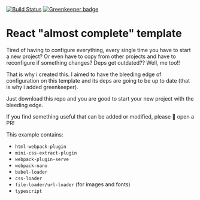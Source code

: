 [![Build Status](https://travis-ci.org/PlayMa256/react-initial-bootstrap.svg?branch=master)](https://travis-ci.org/PlayMa256/react-initial-bootstrap) [![Greenkeeper badge](https://badges.greenkeeper.io/PlayMa256/react-initial-bootstrap.svg)](https://greenkeeper.io/)
# React "almost complete" template

Tired of having to configure everything, every single time you have to start a new project? Or even have to copy from other projects and have to reconfigure if something changes? Deps get outdated?? Well, me too!!

That is why i created this. I aimed to have the bleeding edge of configuration on this template and its deps are going to be up to date (that is why i added greenkeeper).

Just download this repo and you are good to start your new project with the bleeding edge. 

If you find something useful that can be added or modified, please :pray: open a PR!

This example contains: 
* `html-webpack-plugin`
* `mini-css-extract-plugin`
* `webpack-plugin-serve`
* `webpack-nano`
* `babel-loader`
* `css-loader`
* `file-loader/url-loader` (for images and fonts)
* `typescript`
